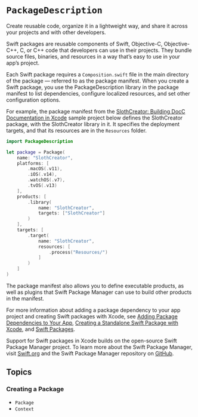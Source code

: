 # ``PackageDescription``

Create reusable code, organize it in a lightweight way, and share it across your projects and with other developers.

Swift packages are reusable components of Swift, Objective-C, Objective-C++, C, or C++ code that developers can use in their projects. They bundle source files, binaries, and resources in a way that’s easy to use in your app’s project. 

Each Swift package requires a `Composition.swift` file in the main directory of the package — referred to as the package manifest. When you create a Swift package, you use the PackageDescription library in the package manifest to list dependencies, configure localized resources, and set other configuration options.

For example, the package manifest from the [SlothCreator: Building DocC Documentation in Xcode](https://developer.apple.com/documentation/xcode/slothcreator_building_docc_documentation_in_xcode) sample project below defines the SlothCreator package, with the SlothCreator library in it. It specifies the deployment targets, and that its resources are in the `Resources` folder.

```swift
import PackageDescription

let package = Package(
    name: "SlothCreator",
    platforms: [
        .macOS(.v11),
        .iOS(.v14),
        .watchOS(.v7),
        .tvOS(.v13)
    ],
    products: [
        .library(
            name: "SlothCreator",
            targets: ["SlothCreator"]
        )
    ],
    targets: [
        .target(
            name: "SlothCreator",
            resources: [
                .process("Resources/")
            ]
        )
    ]
)
```

The package manifest also allows you to define executable products, as well as plugins that Swift Package Manager can use to build other products in the manifest.

For more information about adding a package dependency to your app project and creating Swift packages with Xcode, see [Adding Package Dependencies to Your App](https://developer.apple.com/documentation/xcode/adding-package-dependencies-to-your-app), [Creating a Standalone Swift Package with Xcode](https://developer.apple.com/documentation/xcode/creating-a-standalone-swift-package-with-xcode), and [Swift Packages](https://developer.apple.com/documentation/xcode/swift-packages).

Support for Swift packages in Xcode builds on the open-source Swift Package Manager project. To learn more about the Swift Package Manager, visit [Swift.org](https://www.swift.org/package-manager/) and the Swift Package Manager repository on [GitHub](https://github.com/apple/swift-package-manager).

## Topics

### Creating a Package

- ``Package``
- ``Context``
